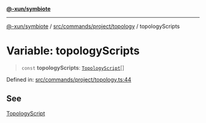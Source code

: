 [**@-xun/symbiote**](../../../../../README.md)

***

[@-xun/symbiote](../../../../../README.md) / [src/commands/project/topology](../README.md) / topologyScripts

# Variable: topologyScripts

> `const` **topologyScripts**: [`TopologyScript`](../enumerations/TopologyScript.md)[]

Defined in: [src/commands/project/topology.ts:44](https://github.com/Xunnamius/symbiote/blob/6c12fe85338c1ca20a9b3dedd0e391ce548a98a4/src/commands/project/topology.ts#L44)

## See

[TopologyScript](../enumerations/TopologyScript.md)
